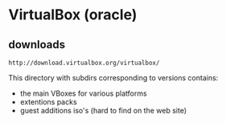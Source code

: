 # VirtualBox (oracle)

## downloads

```
http://download.virtualbox.org/virtualbox/
```

This directory with subdirs corresponding to versions contains:
* the main VBoxes for various platforms
* extentions packs
* guest additions iso's (hard to find on the web site)
